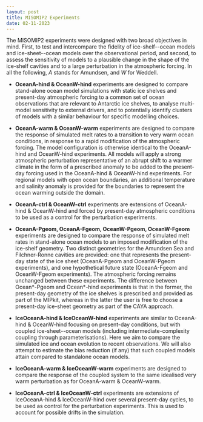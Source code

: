 ```yaml
---
layout: post
title: MISOMIP2 Experiments
date: 02-11-2023
---
```


The MISOMIP2 experiments were designed with two broad objectives in mind. First, to test and intercompare the fidelity of ice-shelf--ocean models and ice-sheet--ocean models over the observational period, and second, to assess the sensitivity of models to a plausible change in the shape of the ice-shelf cavities and to a large perturbation in the atmospheric forcing. In all the following, _A_ stands for Amundsen, and _W_ for Weddell.

* **OceanA-hind & OceanW-hind** experiments are designed to compare stand-alone ocean model simulations with static ice shelves and present-day atmospheric forcing to a common set of ocean observations that are relevant to Antarctic ice shelves, to analyse multi-model sensitivity to external drivers, and to potentially identify clusters of models with a similar behaviour for specific modelling choices. 

* **OceanA-warm & OceanW-warm** experiments are designed to compare the response of simulated melt rates to a transition to very warm ocean conditions, in response to a rapid modification of the atmospheric forcing. The model configuration is otherwise identical to the OceanA-hind and OceanW-hind experiments. All models will apply a strong atmospheric perturbation representative of an abrupt shift to a warmer climate in the form of a prescribed anomaly to be added to the present-day forcing used in the OceanA-hind & OceanW-hind experiments. For regional models with open ocean boundaries, an additional temperature and salinity anomaly is provided for the boundaries to represent the ocean warming outside the domain.

* **OceanA-ctrl & OceanW-ctrl** experiments are extensions of OceanA-hind & OceanW-hind and forced by present-day atmospheric conditions to be used as a control for the perturbation experiments.

* **OceanA-Pgeom, OceanA-Fgeom, OceanW-Pgeom, OceanW-Fgeom** experiments are designed to compare the response of simulated melt rates in stand-alone ocean models to an imposed modification of the ice-shelf geometry. Two distinct geometries for the Amundsen Sea and Filchner-Ronne cavities are provided: one that represents the present-day state of the ice sheet (OceanA-Pgeom and OceanW-Pgeom experiments), and one hypothetical future state (OceanA-Fgeom and OceanW-Fgeom experiments). The atmospheric forcing remains unchanged between these experiments. The difference between Ocean\*-Pgeom and Ocean\*-hind experiments is that in the former, the present-day geometry of the ice shelves is prescribed and provided as part of the MIPkit, whereas in the latter the user is free to choose a present-day ice-sheet geometry as part of the CAYA approach.

* **IceOceanA-hind & IceOceanW-hind** experiments are similar to OceanA-hind & OceanW-hind focusing on present-day conditions, but with coupled ice-sheet--ocean models (including intermediate-complexity coupling through parameterisations). Here we aim to compare the simulated ice and ocean evolution to recent observations. We will also attempt to estimate the bias reduction (if any) that such coupled models attain compared to standalone ocean models.

* **IceOceanA-warm & IceOceanW-warm** experiments are designed to compare the response of the coupled system to the same idealised very warm perturbation as for OceanA-warm & OceanW-warm.

* **IceOceanA-ctrl & IceOceanW-ctrl** experiments are extensions of IceOceanA-hind & IceOceanW-hind over several present-day cycles, to be used as control for the perturbation experiments. This is used to account for possible drifts in the simulation.
